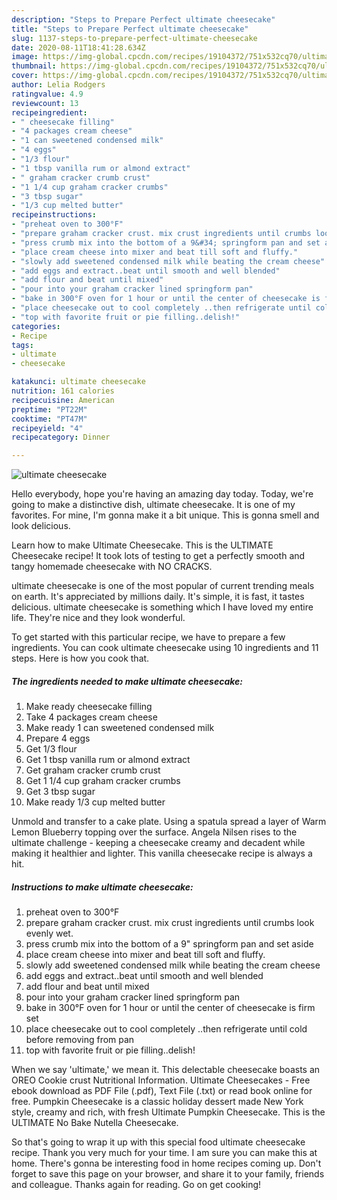 ```yaml
---
description: "Steps to Prepare Perfect ultimate cheesecake"
title: "Steps to Prepare Perfect ultimate cheesecake"
slug: 1137-steps-to-prepare-perfect-ultimate-cheesecake
date: 2020-08-11T18:41:28.634Z
image: https://img-global.cpcdn.com/recipes/19104372/751x532cq70/ultimate-cheesecake-recipe-main-photo.jpg
thumbnail: https://img-global.cpcdn.com/recipes/19104372/751x532cq70/ultimate-cheesecake-recipe-main-photo.jpg
cover: https://img-global.cpcdn.com/recipes/19104372/751x532cq70/ultimate-cheesecake-recipe-main-photo.jpg
author: Lelia Rodgers
ratingvalue: 4.9
reviewcount: 13
recipeingredient:
- " cheesecake filling"
- "4 packages cream cheese"
- "1 can sweetened condensed milk"
- "4 eggs"
- "1/3 flour"
- "1 tbsp vanilla rum or almond extract"
- " graham cracker crumb crust"
- "1 1/4 cup graham cracker crumbs"
- "3 tbsp sugar"
- "1/3 cup melted butter"
recipeinstructions:
- "preheat oven to 300°F"
- "prepare graham cracker crust. mix crust ingredients until crumbs look evenly wet."
- "press crumb mix into the bottom of a 9&#34; springform pan and set aside"
- "place cream cheese into mixer and beat till soft and fluffy."
- "slowly add sweetened condensed milk while beating the cream cheese"
- "add eggs and extract..beat until smooth and well blended"
- "add flour and beat until mixed"
- "pour into your graham cracker lined springform pan"
- "bake in 300°F oven for 1 hour or until the center of cheesecake is firm set"
- "place cheesecake out to cool completely ..then refrigerate until cold before removing from pan"
- "top with favorite fruit or pie filling..delish!"
categories:
- Recipe
tags:
- ultimate
- cheesecake

katakunci: ultimate cheesecake 
nutrition: 161 calories
recipecuisine: American
preptime: "PT22M"
cooktime: "PT47M"
recipeyield: "4"
recipecategory: Dinner

---
```



![ultimate cheesecake](https://img-global.cpcdn.com/recipes/19104372/751x532cq70/ultimate-cheesecake-recipe-main-photo.jpg)

Hello everybody, hope you're having an amazing day today. Today, we're going to make a distinctive dish, ultimate cheesecake. It is one of my favorites. For mine, I'm gonna make it a bit unique. This is gonna smell and look delicious.

Learn how to make Ultimate Cheesecake. This is the ULTIMATE Cheesecake recipe! It took lots of testing to get a perfectly smooth and tangy homemade cheesecake with NO CRACKS.

ultimate cheesecake is one of the most popular of current trending meals on earth. It's appreciated by millions daily. It's simple, it is fast, it tastes delicious. ultimate cheesecake is something which I have loved my entire life. They're nice and they look wonderful.


To get started with this particular recipe, we have to prepare a few ingredients. You can cook ultimate cheesecake using 10 ingredients and 11 steps. Here is how you cook that.

<!--inarticleads1-->

##### The ingredients needed to make ultimate cheesecake:

1. Make ready  cheesecake filling
1. Take 4 packages cream cheese
1. Make ready 1 can sweetened condensed milk
1. Prepare 4 eggs
1. Get 1/3 flour
1. Get 1 tbsp vanilla rum or almond extract
1. Get  graham cracker crumb crust
1. Get 1 1/4 cup graham cracker crumbs
1. Get 3 tbsp sugar
1. Make ready 1/3 cup melted butter


Unmold and transfer to a cake plate. Using a spatula spread a layer of Warm Lemon Blueberry topping over the surface. Angela Nilsen rises to the ultimate challenge - keeping a cheesecake creamy and decadent while making it healthier and lighter. This vanilla cheesecake recipe is always a hit. 

<!--inarticleads2-->

##### Instructions to make ultimate cheesecake:

1. preheat oven to 300°F
1. prepare graham cracker crust. mix crust ingredients until crumbs look evenly wet.
1. press crumb mix into the bottom of a 9&#34; springform pan and set aside
1. place cream cheese into mixer and beat till soft and fluffy.
1. slowly add sweetened condensed milk while beating the cream cheese
1. add eggs and extract..beat until smooth and well blended
1. add flour and beat until mixed
1. pour into your graham cracker lined springform pan
1. bake in 300°F oven for 1 hour or until the center of cheesecake is firm set
1. place cheesecake out to cool completely ..then refrigerate until cold before removing from pan
1. top with favorite fruit or pie filling..delish!


When we say &#39;ultimate,&#39; we mean it. This delectable cheesecake boasts an OREO Cookie crust Nutritional Information. Ultimate Cheesecakes - Free ebook download as PDF File (.pdf), Text File (.txt) or read book online for free. Pumpkin Cheesecake is a classic holiday dessert made New York style, creamy and rich, with fresh Ultimate Pumpkin Cheesecake. This is the ULTIMATE No Bake Nutella Cheesecake. 

So that's going to wrap it up with this special food ultimate cheesecake recipe. Thank you very much for your time. I am sure you can make this at home. There's gonna be interesting food in home recipes coming up. Don't forget to save this page on your browser, and share it to your family, friends and colleague. Thanks again for reading. Go on get cooking!

